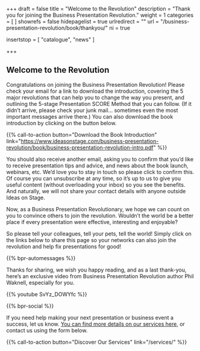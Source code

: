 +++
draft 			= false
title 			= "Welcome to the Revolution"
description		= "Thank you for joining the Business Presentation Revolution."
weight			= 1
categories		= [ ]
showrefs		= false
hidepagelist		= true
urlredirect		= ""
url 				= "/business-presentation-revolution/book/thankyou/"
ni				= true

insertstop		= [ "catalogue", "news" ]

+++

## Welcome to the Revolution

Congratulations on joining the Business Presentation Revolution! Please check your email for a link to download the introduction, covering the 5 major revolutions that can help you to change the way you present, and outlining the 5-stage Presentation SCORE Method that you can follow. (If it didn’t arrive, please check your junk mail… sometimes even the most important messages arrive there.) You can also download the book introduction by clicking on the button below.

{{% call-to-action button="Download the Book Introduction" link="https://www.ideasonstage.com/business-presentation-revolution/book/business-presentation-revolution-intro.pdf" %}}

You should also receive another email, asking you to confirm that you’d like to receive presentation tips and advice, and news about the book launch, webinars, etc. We’d love you to stay in touch so please click to confirm this. Of course you can unsubscribe at any time, so it’s up to us to give you useful content (without overloading your inbox) so you see the benefits. And naturally, we will not share your contact details with anyone outside Ideas on Stage.

Now, as a Business Presentation Revolutionary, we hope we can count on you to convince others to join the revolution. Wouldn’t the world be a better place if every presentation were effective, interesting and enjoyable?

So please tell your colleagues, tell your pets, tell the world! Simply click on the links below to share this page so your networks can also join the revolution and help fix presentations for good!

{{% bpr-automessages %}}

Thanks for sharing, we wish you happy reading, and as a last thank-you, here’s an exclusive video from Business Presentation Revolution author Phil Waknell, especially for you.

{{% youtube SvYz_DOWYfc %}}

{{% bpr-social %}}
 
 If you need help making your next presentation or business event a success, let us know. [You can find more details on our services here](https://www.ideasonstage.com/services/), or contact us using the form below.
 


{{% call-to-action button="Discover Our Services" link="/services/" %}}